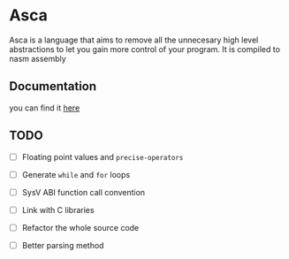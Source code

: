# Asca
Asca is a language that aims to remove all the unnecesary high level abstractions
to let you gain more control of your program.
It is compiled to nasm assembly

## Documentation
you can find it [here](docs/docs.md)

## TODO
- [ ] Floating point values and `precise-operators`
- [ ] Generate `while` and `for` loops
- [ ] SysV ABI function call convention
- [ ] Link with C libraries
- [ ] Refactor the whole source code                
- [ ] Better parsing method



  
